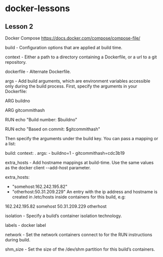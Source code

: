 # docker-lessons

## Lesson 2
Docker Compose
https://docs.docker.com/compose/compose-file/

build - Configuration options that are applied at build time.
 
 context - Either a path to a directory containing a Dockerfile, or a url to a git repository.

 dockerfile - Alternate Dockerfile.
 
 args - Add build arguments, which are environment variables accessible only during the build process.
 First, specify the arguments in your Dockerfile:
 
  ARG buildno

  ARG gitcommithash
  
  RUN echo "Build number: $buildno"

  RUN echo "Based on commit: $gitcommithash"
  
  Then specify the arguments under the build key. You can pass a mapping or a list:
 
  build:
    context: .
    args:
      - buildno=1
      - gitcommithash=cdc3b19
      
      
 extra_hosts - Add hostname mappings at build-time. Use the same values as the docker client --add-host parameter.      

 extra_hosts:
  - "somehost:162.242.195.82"
  - "otherhost:50.31.209.229"
  An entry with the ip address and hostname is created in /etc/hosts inside containers for this build, e.g:

  162.242.195.82  somehost
  50.31.209.229   otherhost

 isolation - Specify a build’s container isolation technology.

 labels - docker label

 network - Set the network containers connect to for the RUN instructions during build.
 
 shm_size - Set the size of the /dev/shm partition for this build’s containers.
           


 


